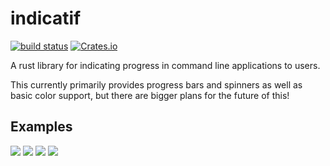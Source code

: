 # indicatif
[![build status](https://travis-ci.org/mitsuhiko/indicatif.svg?branch=master)](https://travis-ci.org/mitsuhiko/indicatif)
[![Crates.io](https://img.shields.io/crates/v/indicatif.svg)](https://crates.io/crates/indicatif)

A rust library for indicating progress in command line applications to users.

This currently primarily provides progress bars and spinners as well as basic
color support, but there are bigger plans for the future of this!

## Examples

<img src="https://github.com/mitsuhiko/indicatif/blob/master/screenshots/yarn.gif?raw=true">

<img src="https://github.com/mitsuhiko/indicatif/blob/master/screenshots/download.gif?raw=true">

<img src="https://github.com/mitsuhiko/indicatif/blob/master/screenshots/multi-progress.gif?raw=true">

<img src="https://github.com/mitsuhiko/indicatif/blob/master/screenshots/single.gif?raw=true">
